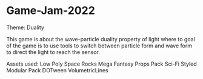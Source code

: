 # Game-Jam-2022
Theme: Duality

This game is about the wave-particle duality property of light where to goal of the game is to use tools to switch between particle form and wave form to direct the light to reach the sensor.

Assets used:
Low Poly Space Rocks
Mega Fantasy Props Pack
Sci-Fi Styled Modular Pack
DOTween
VolumetricLines

